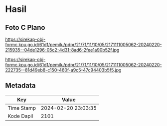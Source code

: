 # Hasil

## Foto C Plano

https://sirekap-obj-formc.kpu.go.id/61d1/pemilu/pdpr/21/71/11/10/05/2171111005062-20240220-215935--04de1296-05c2-4d31-8ad6-2fee1a90b52f.jpg

https://sirekap-obj-formc.kpu.go.id/61d1/pemilu/pdpr/21/71/11/10/05/2171111005062-20240220-222735--81d49eb8-c150-460f-a9c5-47c94403b5f5.jpg


## Metadata

| Key        | Value               |
| ---------- | ------------------- |
| Time Stamp | 2024-02-20 23:03:35 |
| Kode Dapil | 2101                |




